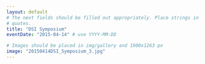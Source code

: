 ```yaml
---
layout: default
# The next fields should be filled out appropriately. Place strings in double
# quotes.
title: "DSI Symposium"
eventDate: "2015-04-14" # use YYYY-MM-DD

# Images should be placed in img/gallery and 1900x1263 px 
image: "20150414DSI_Symposium_3.jpg"
---
```

